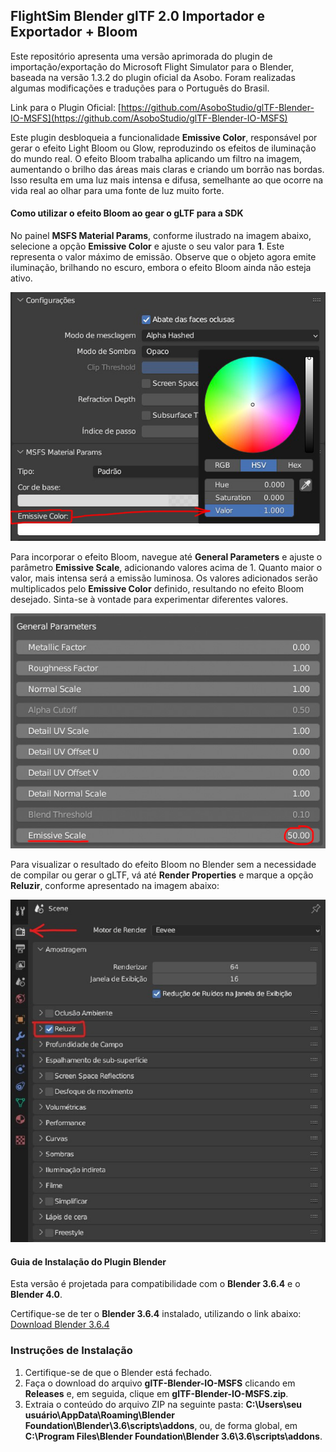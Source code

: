 ## FlightSim Blender glTF 2.0 Importador e Exportador + Bloom

Este repositório apresenta uma versão aprimorada do plugin de importação/exportação do Microsoft Flight Simulator para o Blender, baseada na versão 1.3.2 do plugin oficial da Asobo. Foram realizadas algumas modificações e traduções para o Português do Brasil.

Link para o Plugin Oficial:
[https://github.com/AsoboStudio/glTF-Blender-IO-MSFS](https://github.com/AsoboStudio/glTF-Blender-IO-MSFS)

Este plugin desbloqueia a funcionalidade **Emissive Color**, responsável por gerar o efeito Light Bloom ou Glow, reproduzindo os efeitos de iluminação do mundo real. O efeito Bloom trabalha aplicando um filtro na imagem, aumentando o brilho das áreas mais claras e criando um borrão nas bordas. Isso resulta em uma luz mais intensa e difusa, semelhante ao que ocorre na vida real ao olhar para uma fonte de luz muito forte.

#### Como utilizar o efeito Bloom ao gear o gLTF para a SDK

No painel **MSFS Material Params**, conforme ilustrado na imagem abaixo, selecione a opção **Emissive Color** e ajuste o seu valor para **1**. Este representa o valor máximo de emissão. Observe que o objeto agora emite iluminação, brilhando no escuro, embora o efeito Bloom ainda não esteja ativo.

![MSFS Material Params](https://github.com/git-exahost/glTF-Blender-IO-MSFS/blob/main/misc/MSFSMaterialParams.jpg)

Para incorporar o efeito Bloom, navegue até **General Parameters** e ajuste o parâmetro **Emissive Scale**, adicionando valores acima de 1. Quanto maior o valor, mais intensa será a emissão luminosa. Os valores adicionados serão multiplicados pelo **Emissive Color** definido, resultando no efeito Bloom desejado. Sinta-se à vontade para experimentar diferentes valores.

![Emission Strengths](https://github.com/git-exahost/glTF-Blender-IO-MSFS/blob/main/misc/GeneralParameters.jpg)

Para visualizar o resultado do efeito Bloom no Blender sem a necessidade de compilar ou gerar o gLTF, vá até **Render Properties** e marque a opção **Reluzir**, conforme apresentado na imagem abaixo:

![Reluzir](https://raw.githubusercontent.com/git-exahost/glTF-Blender-IO-MSFS/main/misc/Reluzir.jpg) 

#### Guia de Instalação do Plugin Blender

Esta versão é projetada para compatibilidade com o **Blender 3.6.4** e o **Blender 4.0**. <br>

Certifique-se de ter o **Blender 3.6.4** instalado, utilizando o link abaixo:<br>
[Download Blender 3.6.4](https://www.blender.org/download/lts/3-6/)

### Instruções de Instalação

1. Certifique-se de que o Blender está fechado.
2. Faça o download do arquivo **glTF-Blender-IO-MSFS** clicando em **Releases** e, em seguida, clique em **glTF-Blender-IO-MSFS.zip**.
3. Extraia o conteúdo do arquivo ZIP na seguinte pasta: **C:\Users\seu usuário\AppData\Roaming\Blender Foundation\Blender\3.6\scripts\addons**, ou, de forma global, em **C:\Program Files\Blender Foundation\Blender 3.6\3.6\scripts\addons**.
